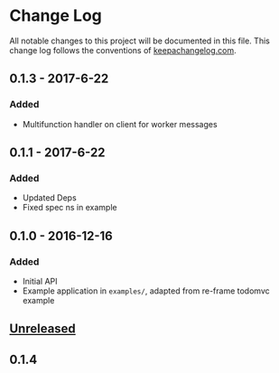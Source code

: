 # Change Log
All notable changes to this project will be documented in this file. This change log follows the conventions of [keepachangelog.com](http://keepachangelog.com/).

## 0.1.3 - 2017-6-22
### Added
- Multifunction handler on client for worker messages

## 0.1.1 - 2017-6-22
### Added
- Updated Deps
- Fixed spec ns in example

## 0.1.0 - 2016-12-16
### Added
- Initial API
- Example application in `examples/`, adapted from re-frame todomvc example


## [Unreleased]

## 0.1.4


[Unreleased]: https://github.com/yetanalytics/re-thread/compare/0.1.1...HEAD
[0.1.1]: https://github.com/yetanalytics/re-thread/compare/0.1.0...0.1.1

